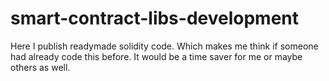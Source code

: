 # smart-contract-libs-development
Here I publish readymade solidity code. Which makes me think if someone had  already code this before. It would be a time saver for me or maybe others as well. 
